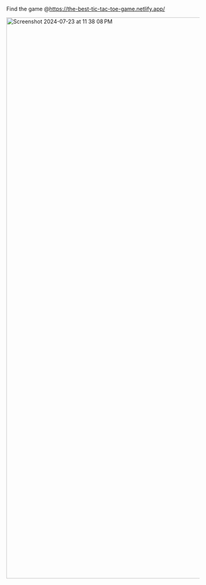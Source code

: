 Find the game @https://the-best-tic-tac-toe-game.netlify.app/

<img width="1464" alt="Screenshot 2024-07-23 at 11 38 08 PM" src="https://github.com/user-attachments/assets/5f31198e-8a8e-45b3-acf2-369c09b9db0f">
